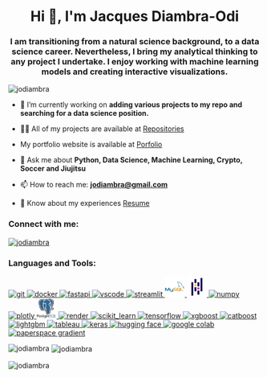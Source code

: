 <h1 align="center">Hi 👋, I'm Jacques Diambra-Odi</h1>
<h3 align="center">I am transitioning from a natural science background, to a data science career. Nevertheless, I bring my analytical thinking to any project I undertake. I enjoy working with machine learning models and creating interactive visualizations.</h3>

<p align="left"> <img src="https://komarev.com/ghpvc/?username=jodiambra&label=Profile%20views&color=0e75b6&style=flat" alt="jodiambra" /> </p>

- 🔭 I’m currently working on **adding various projects to my repo and searching for a data science position.**

- 👨‍💻 All of my projects are available at [Repositories](https://github.com/jodiambra?tab=repositories)

- My portfolio website is available at [Porfolio](https://jodiambra-portfolio.vercel.app/)

- 💬 Ask me about **Python, Data Science, Machine Learning, Crypto, Soccer and Jiujitsu**

- 📫 How to reach me: **jodiambra@gmail.com**

- 📄 Know about my experiences [Resume](https://github.com/jodiambra/jodiambra.github.io/blob/main/files/Diambra_Odi_DS.pdf)

<h3 align="left">Connect with me:</h3>
<p align="left">
<a href="https://linkedin.com/in/jodiambra" target="blank"><img align="center" src="https://raw.githubusercontent.com/rahuldkjain/github-profile-readme-generator/master/src/images/icons/Social/linked-in-alt.svg" alt="jodiambra" height="30" width="40" /></a>
</p>

<h3 align="left">Languages and Tools:</h3>
<p align="left">
  <a href="https://git-scm.com/" target="_blank" rel="noreferrer">
    <img src="https://www.vectorlogo.zone/logos/git-scm/git-scm-icon.svg" alt="git" width="40" height="40"/>
  </a> 
  <a href="https://www.docker.com/" target="_blank" rel="noreferrer">
    <img src="https://www.vectorlogo.zone/logos/docker/docker-icon.svg" alt="docker" width="40" height="40"/>
  </a> 
  <a href="https://fastapi.tiangolo.com/" target="_blank" rel="noreferrer">
    <img src="https://www.vectorlogo.zone/logos/fastapi/fastapi-icon.svg" alt="fastapi" width="40" height="40"/>
  </a>
  <a href="https://code.visualstudio.com/" target="_blank" rel="noreferrer">
    <img src="https://www.vectorlogo.zone/logos/visualstudio_code/visualstudio_code-icon.svg" alt="vscode" width="40" height="40"/>
  </a>
  <a href="https://streamlit.io/" target="_blank" rel="noreferrer">
    <img src="https://avatars.githubusercontent.com/u/45109972?s=200&v=4" alt="streamlit" width="40" height="40"/>
  </a>
  <a href="https://www.mysql.com/" target="_blank" rel="noreferrer">
    <img src="https://raw.githubusercontent.com/devicons/devicon/master/icons/mysql/mysql-original-wordmark.svg" alt="mysql" width="40" height="40"/>
  </a> 
  <a href="https://pandas.pydata.org/" target="_blank" rel="noreferrer">
    <img src="https://raw.githubusercontent.com/devicons/devicon/2ae2a900d2f041da66e950e4d48052658d850630/icons/pandas/pandas-original.svg" alt="pandas" width="40" height="40"/>
  </a>
   <a href="https://numpy.org/" target="_blank" rel="noreferrer"> <img src="https://numpy.org/doc/stable/_static/numpylogo.svg" alt="numpy" width="120" height="40"/> 
  </a> 
  <a href="https://plotly.com/" target="_blank" rel="noreferrer"> <img src="https://images.plot.ly/plotly-marketing/logo/logo-plotly.svg" alt="plotly" width="120" height="40"/> 
  </a>
  <a href="https://www.postgresql.org" target="_blank" rel="noreferrer">
    <img src="https://raw.githubusercontent.com/devicons/devicon/master/icons/postgresql/postgresql-original-wordmark.svg" alt="postgresql" width="40" height="40"/>
  </a> 
  <a href="https://render.com/" target="_blank" rel="noreferrer">
    <img src="https://avatars.githubusercontent.com/u/12508267?s=200&v=4" alt="render" width="40" height="40"/>
  </a> 
  <a href="https://scikit-learn.org/" target="_blank" rel="noreferrer">
    <img src="https://upload.wikimedia.org/wikipedia/commons/0/05/Scikit_learn_logo_small.svg" alt="scikit_learn" width="40" height="40"/>
  </a> 
  <a href="https://www.tensorflow.org" target="_blank" rel="noreferrer">
    <img src="https://www.vectorlogo.zone/logos/tensorflow/tensorflow-icon.svg" alt="tensorflow" width="40" height="40"/>
  </a>
  <a href="https://xgboost.readthedocs.io/en/latest/" target="_blank" rel="noreferrer"> <img src="https://upload.wikimedia.org/wikipedia/commons/6/69/XGBoost_logo.png" alt="xgboost" width="150" height="40"/> 
  </a> 
  <a href="https://catboost.ai/" target="_blank" rel="noreferrer"> <img src="https://catboost.ai/images/catboost_logo.png" alt="catboost" width="150" height="40"/> 
  </a> 
  <a href="https://lightgbm.readthedocs.io/en/latest/" target="_blank" rel="noreferrer"> <img src="https://lightgbm.readthedocs.io/en/latest/_images/LightGBM_logo_black_text.svg" alt="lightgbm" width="150" height="40"/> 
  </a>
  <a href="https://www.tableau.com/" target="_blank" rel="noreferrer"> <img src="https://www.tableau.com/themes/custom/tableau_www/logo.svg" alt="tableau" width="150" height="40"/> 
  </a>
  <a href="https://keras.io/" target="_blank" rel="noreferrer"> <img src="https://keras.io/img/logo.png" alt="keras" width="150" height="40"/> 
  </a> 
  <a href="https://huggingface.co/" target="_blank" rel="noreferrer"> <img src="https://huggingface.co/front/assets/huggingface_logo.svg" alt="hugging face" width="150" height="40"/> 
  </a>
  <a href="https://colab.research.google.com/" target="_blank" rel="noreferrer"> <img src="https://colab.research.google.com/img/colab_favicon_256px.png" alt="google colab" width="40" height="40"/> 
  </a> 
  <a href="https://gradient.paperspace.com/" target="_blank" rel="noreferrer"> <img src="https://cdn.freebiesupply.com/logos/large/2x/paperspace-logo-png-transparent.png" alt="paperspace gradient" width="150" height="40"/> 
  </a>
</p>

<p><img align="left" src="https://github-readme-stats.vercel.app/api/top-langs?username=jodiambra&show_icons=true&locale=en&layout=compact" alt="jodiambra" /></p>

<p>&nbsp;<img align="center" src="https://github-readme-stats.vercel.app/api?username=jodiambra&show_icons=true&locale=en" alt="jodiambra" /></p>

<p><img align="center" src="https://github-readme-streak-stats.herokuapp.com/?user=jodiambra&" alt="jodiambra" /></p>
